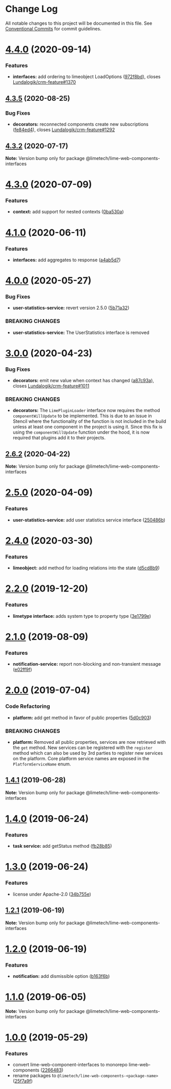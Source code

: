 # Change Log

All notable changes to this project will be documented in this file.
See [Conventional Commits](https://conventionalcommits.org) for commit guidelines.

# [4.4.0](https://github.com/Lundalogik/lime-web-components/compare/v4.3.5...v4.4.0) (2020-09-14)


### Features

* **interfaces:** add ordering to limeobject LoadOptions ([972f8bd](https://github.com/Lundalogik/lime-web-components/commit/972f8bdd805c758505726bcdefb7bf5a881f1ad6)), closes [Lundalogik/crm-feature#1370](https://github.com/Lundalogik/crm-feature/issues/1370)





## [4.3.5](https://github.com/Lundalogik/lime-web-components/compare/v4.3.4...v4.3.5) (2020-08-25)


### Bug Fixes

* **decorators:** reconnected components create new subscriptions ([fe84ed4](https://github.com/Lundalogik/lime-web-components/commit/fe84ed4be9466de3187ee2de665a3bfd9d1f9f39)), closes [Lundalogik/crm-feature#1292](https://github.com/Lundalogik/crm-feature/issues/1292)





## [4.3.2](https://github.com/Lundalogik/lime-web-components/compare/v4.3.1...v4.3.2) (2020-07-17)

**Note:** Version bump only for package @limetech/lime-web-components-interfaces





# [4.3.0](https://github.com/Lundalogik/lime-web-components/compare/v4.2.0...v4.3.0) (2020-07-09)


### Features

* **context:** add support for nested contexts ([0ba530a](https://github.com/Lundalogik/lime-web-components/commit/0ba530a09cbf5a7aa61e1e7f1046b584dad33dd2))





# [4.1.0](https://github.com/Lundalogik/lime-web-components/compare/v4.0.1...v4.1.0) (2020-06-11)


### Features

* **interfaces:** add aggregates to response ([a4ab5d7](https://github.com/Lundalogik/lime-web-components/commit/a4ab5d77f9f967914ad2e84ff743eb3a8d906009))





# [4.0.0](https://github.com/Lundalogik/lime-web-components/compare/v3.2.0...v4.0.0) (2020-05-27)


### Bug Fixes

* **user-statistics-service:** revert version 2.5.0 ([5b71a32](https://github.com/Lundalogik/lime-web-components/commit/5b71a3267d869c095c4bf17196b6266e8a51892c))


### BREAKING CHANGES

* **user-statistics-service:** The UserStatistics interface is removed





# [3.0.0](https://github.com/Lundalogik/lime-web-components/compare/v2.6.2...v3.0.0) (2020-04-23)


### Bug Fixes

* **decorators:** emit new value when context has changed ([a87c93a](https://github.com/Lundalogik/lime-web-components/commit/a87c93a9ba0dbe3436111898a1bb43ef2de19558)), closes [Lundalogik/crm-feature#1011](https://github.com/Lundalogik/crm-feature/issues/1011)


### BREAKING CHANGES

* **decorators:** The `LimePluginLoader` interface now requires the method `componentWillUpdate` to
be implemented. This is due to an issue in Stencil where the functionality of the function is not
included in the build unless at least one component in the project is using it. Since this fix is
using the `componentWillUpdate` function under the hood, it is now required that plugins add it to
their projects.





## [2.6.2](https://github.com/Lundalogik/lime-web-components/compare/v2.6.1...v2.6.2) (2020-04-22)

**Note:** Version bump only for package @limetech/lime-web-components-interfaces





# [2.5.0](https://github.com/Lundalogik/lime-web-components/compare/v2.4.1...v2.5.0) (2020-04-09)


### Features

* **user-statistics-service:** add user statistics service interface ([250486b](https://github.com/Lundalogik/lime-web-components/commit/250486b2968880eef516422aefa14c30152161ea))





# [2.4.0](https://github.com/Lundalogik/lime-web-components/compare/v2.3.0...v2.4.0) (2020-03-30)


### Features

* **limeobject:** add method for loading relations into the state ([d5cd8b9](https://github.com/Lundalogik/lime-web-components/commit/d5cd8b9e9a4565130b172f892b5d31210b7eef9f))





# [2.2.0](https://github.com/Lundalogik/lime-web-components/compare/v2.1.0...v2.2.0) (2019-12-20)


### Features

* **limetype interface:** adds system type to property type ([3e1799e](https://github.com/Lundalogik/lime-web-components/commit/3e1799e4393df1facf7b0d4d9357140c06c3ad31))





# [2.1.0](https://github.com/Lundalogik/lime-web-components/compare/v2.0.0...v2.1.0) (2019-08-09)


### Features

* **notification-service:** report non-blocking and non-transient message ([e02ff9f](https://github.com/Lundalogik/lime-web-components/commit/e02ff9f))





# [2.0.0](https://github.com/Lundalogik/lime-web-components/compare/v1.4.1...v2.0.0) (2019-07-04)


### Code Refactoring

* **platform:** add get method in favor of public properties ([5d0c903](https://github.com/Lundalogik/lime-web-components/commit/5d0c903))


### BREAKING CHANGES

* **platform:** Removed all public properties, services are now retrieved with the `get` method.
New services can be registered with the `register` method which can also be used by 3rd parties to
register new services on the platform. Core platform service names are exposed in the
`PlatformServiceName` enum.





## [1.4.1](https://github.com/Lundalogik/lime-web-components/compare/v1.4.0...v1.4.1) (2019-06-28)

**Note:** Version bump only for package @limetech/lime-web-components-interfaces





# [1.4.0](https://github.com/Lundalogik/lime-web-components/compare/v1.3.0...v1.4.0) (2019-06-24)


### Features

* **task service:** add getStatus method ([fb28b85](https://github.com/Lundalogik/lime-web-components/commit/fb28b85))





# [1.3.0](https://github.com/Lundalogik/lime-web-components/compare/v1.2.8...v1.3.0) (2019-06-24)


### Features

* license under Apache-2.0 ([34b755e](https://github.com/Lundalogik/lime-web-components/commit/34b755e))





## [1.2.1](https://github.com/Lundalogik/lime-web-components/compare/v1.2.0...v1.2.1) (2019-06-19)

**Note:** Version bump only for package @limetech/lime-web-components-interfaces





# [1.2.0](https://github.com/Lundalogik/lime-web-components/compare/v1.1.0...v1.2.0) (2019-06-19)


### Features

* **notification:** add dismissible option ([b163f6b](https://github.com/Lundalogik/lime-web-components/commit/b163f6b))





# [1.1.0](https://github.com/Lundalogik/lime-web-components/compare/v1.0.1...v1.1.0) (2019-06-05)

**Note:** Version bump only for package @limetech/lime-web-components-interfaces





# [1.0.0](https://github.com/Lundalogik/lime-web-components/compare/v0.1.0...v1.0.0) (2019-05-29)


### Features

* convert lime-web-component-interfaces to monorepo lime-web-components ([2266483](https://github.com/Lundalogik/lime-web-components/commit/2266483))
* rename packages to `@limetech/lime-web-components-<package-name>` ([25f7a9f](https://github.com/Lundalogik/lime-web-components/commit/25f7a9f))
